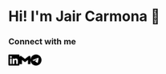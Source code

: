 # Hi! I'm Jair Carmona :wave:	


### Connect with me
[<img align="left" alt="jair-carmona | LinkedIn" width="22px" src="./linkedin.svg" />][linkedin] 
[<img align="left" alt="jair-carmona | Gmail" width="22px" src="./gmail.svg" />][gmail] 
[<img align="left" alt="letgetrekt2 | Telegram" width="22px" src="./telegram.svg" />][telegram] 






















[linkedin]: https://www.linkedin.com/in/jair-carmona/
[gmail]: mailto:jair.carmona87@gmail.com
[telegram]: https://t.me/letsgetrekt2
